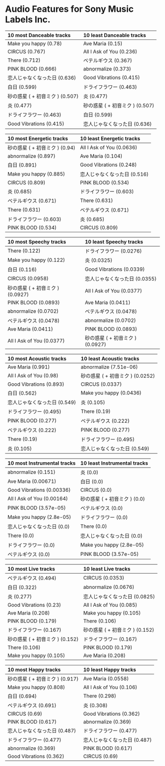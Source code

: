 # Audio Features for Sony Music Labels Inc.
| 10 most Danceable tracks | 10 least Danceable tracks |
|:---|:---|
| Make you happy (0.78) | Ave Maria (0.15) |
| CIRCUS (0.767) | All I Ask of You (0.236) |
| There (0.712) | ベテルギウス (0.367) |
| PINK BLOOD (0.666) | abnormalize (0.373) |
| 恋人じゃなくなった日 (0.636) | Good Vibrations (0.415) |
| 白日 (0.599) | ドライフラワー (0.463) |
| 砂の惑星 ( + 初音ミク ) (0.507) | 炎 (0.477) |
| 炎 (0.477) | 砂の惑星 ( + 初音ミク ) (0.507) |
| ドライフラワー (0.463) | 白日 (0.599) |
| Good Vibrations (0.415) | 恋人じゃなくなった日 (0.636) |

| 10 most Energetic tracks | 10 least Energetic tracks |
|:---|:---|
| 砂の惑星 ( + 初音ミク ) (0.94) | All I Ask of You (0.0636) |
| abnormalize (0.897) | Ave Maria (0.104) |
| 白日 (0.891) | Good Vibrations (0.248) |
| Make you happy (0.885) | 恋人じゃなくなった日 (0.516) |
| CIRCUS (0.809) | PINK BLOOD (0.534) |
| 炎 (0.685) | ドライフラワー (0.603) |
| ベテルギウス (0.671) | There (0.631) |
| There (0.631) | ベテルギウス (0.671) |
| ドライフラワー (0.603) | 炎 (0.685) |
| PINK BLOOD (0.534) | CIRCUS (0.809) |

| 10 most Speechy tracks | 10 least Speechy tracks |
|:---|:---|
| There (0.122) | ドライフラワー (0.0276) |
| Make you happy (0.122) | 炎 (0.0325) |
| 白日 (0.116) | Good Vibrations (0.0339) |
| CIRCUS (0.0958) | 恋人じゃなくなった日 (0.0355) |
| 砂の惑星 ( + 初音ミク ) (0.0927) | All I Ask of You (0.0377) |
| PINK BLOOD (0.0893) | Ave Maria (0.0411) |
| abnormalize (0.0702) | ベテルギウス (0.0478) |
| ベテルギウス (0.0478) | abnormalize (0.0702) |
| Ave Maria (0.0411) | PINK BLOOD (0.0893) |
| All I Ask of You (0.0377) | 砂の惑星 ( + 初音ミク ) (0.0927) |

| 10 most Acoustic tracks | 10 least Acoustic tracks |
|:---|:---|
| Ave Maria (0.991) | abnormalize (7.51e-06) |
| All I Ask of You (0.98) | 砂の惑星 ( + 初音ミク ) (0.0252) |
| Good Vibrations (0.893) | CIRCUS (0.0337) |
| 白日 (0.562) | Make you happy (0.0436) |
| 恋人じゃなくなった日 (0.549) | 炎 (0.105) |
| ドライフラワー (0.495) | There (0.19) |
| PINK BLOOD (0.277) | ベテルギウス (0.222) |
| ベテルギウス (0.222) | PINK BLOOD (0.277) |
| There (0.19) | ドライフラワー (0.495) |
| 炎 (0.105) | 恋人じゃなくなった日 (0.549) |

| 10 most Instrumental tracks | 10 least Instrumental tracks |
|:---|:---|
| abnormalize (0.151) | 炎 (0.0) |
| Ave Maria (0.00671) | 白日 (0.0) |
| Good Vibrations (0.00336) | CIRCUS (0.0) |
| All I Ask of You (0.00164) | 砂の惑星 ( + 初音ミク ) (0.0) |
| PINK BLOOD (3.57e-05) | ベテルギウス (0.0) |
| Make you happy (2.8e-05) | ドライフラワー (0.0) |
| 恋人じゃなくなった日 (0.0) | There (0.0) |
| There (0.0) | 恋人じゃなくなった日 (0.0) |
| ドライフラワー (0.0) | Make you happy (2.8e-05) |
| ベテルギウス (0.0) | PINK BLOOD (3.57e-05) |

| 10 most Live tracks | 10 least Live tracks |
|:---|:---|
| ベテルギウス (0.494) | CIRCUS (0.0353) |
| 白日 (0.322) | abnormalize (0.0676) |
| 炎 (0.277) | 恋人じゃなくなった日 (0.0825) |
| Good Vibrations (0.23) | All I Ask of You (0.085) |
| Ave Maria (0.208) | Make you happy (0.105) |
| PINK BLOOD (0.179) | There (0.106) |
| ドライフラワー (0.167) | 砂の惑星 ( + 初音ミク ) (0.152) |
| 砂の惑星 ( + 初音ミク ) (0.152) | ドライフラワー (0.167) |
| There (0.106) | PINK BLOOD (0.179) |
| Make you happy (0.105) | Ave Maria (0.208) |

| 10 most Happy tracks | 10 least Happy tracks |
|:---|:---|
| 砂の惑星 ( + 初音ミク ) (0.917) | Ave Maria (0.0558) |
| Make you happy (0.808) | All I Ask of You (0.106) |
| 白日 (0.694) | There (0.298) |
| ベテルギウス (0.691) | 炎 (0.308) |
| CIRCUS (0.69) | Good Vibrations (0.362) |
| PINK BLOOD (0.617) | abnormalize (0.369) |
| 恋人じゃなくなった日 (0.487) | ドライフラワー (0.477) |
| ドライフラワー (0.477) | 恋人じゃなくなった日 (0.487) |
| abnormalize (0.369) | PINK BLOOD (0.617) |
| Good Vibrations (0.362) | CIRCUS (0.69) |
